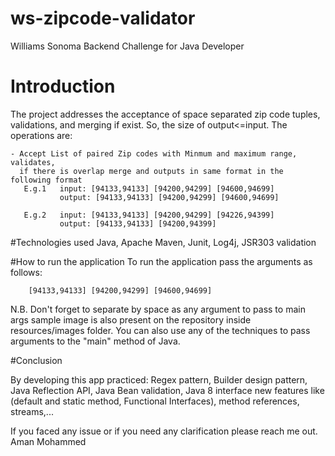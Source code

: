 # ws-zipcode-validator
Williams Sonoma Backend Challenge for Java Developer

# Introduction
The project addresses the acceptance of space separated zip code tuples, 
validations, and merging if exist. So, the size of output<=input.
The operations are:

    - Accept List of paired Zip codes with Minmum and maximum range, validates, 
      if there is overlap merge and outputs in same format in the following format 
       E.g.1   input: [94133,94133] [94200,94299] [94600,94699]
               output: [94133,94133] [94200,94299] [94600,94699]
               
       E.g.2   input: [94133,94133] [94200,94299] [94226,94399]
               output: [94133,94133] [94200,94399]

#Technologies used
Java, Apache Maven, Junit, Log4j, JSR303 validation 
          

#How to run the application
To run the application pass the arguments as follows:

        [94133,94133] [94200,94299] [94600,94699]

N.B. Don't forget to separate by space as any argument to pass to main args
sample image is also present on the repository inside resources/images 
folder. You can also use any of the techniques to pass arguments 
to the "main" method of Java.
 
#Conclusion

By developing this app practiced: Regex pattern, Builder design pattern, Java Reflection API,
Java Bean validation, Java 8 interface new features like (default and static method,
Functional Interfaces), method references, streams,...


If you faced any issue or if you need any clarification please reach me out.
Aman Mohammed


